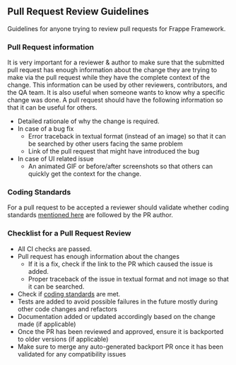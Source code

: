 ## Pull Request Review Guidelines
Guidelines for anyone trying to review pull requests for Frappe Framework.

### Pull Request information
It is very important for a reviewer & author to make sure that the submitted pull request has enough information about the change they are trying to make via the pull request while they have the complete context of the change. This information can be used by other reviewers, contributors, and the QA team. It is also useful when someone wants to know why a specific change was done.
A pull request should have the following information so that it can be useful for others.
- Detailed rationale of why the change is required.
- In case of a bug fix 
   - Error traceback in textual format (instead of an image) so that it can be searched by other users facing the same problem
   - Link of the pull request that might have introduced the bug
- In case of UI related issue
   - An animated GIF or before/after screenshots so that others can quickly get the context for the change.

### Coding Standards

For a pull request to be accepted a reviewer should validate whether coding standards [mentioned here](https://github.com/frappe/erpnext/wiki/Coding-Standards) are followed by the PR author.

### Checklist for a Pull Request Review
- All CI checks are passed.
- Pull request has enough information about the changes
  - If it is a fix, check if the link to the PR which caused the issue is added.
  - Proper traceback of the issue in textual format and not image so that it can be searched.
- Check if [coding standards](https://github.com/frappe/erpnext/wiki/Coding-Standards) are met.
- Tests are added to avoid possible failures in the future mostly during other code changes and refactors
- Documentation added or updated accordingly based on the change made (if applicable)
- Once the PR has been reviewed and approved, ensure it is backported to older versions (if applicable)
- Make sure to merge any auto-generated backport PR once it has been validated for any compatibility issues